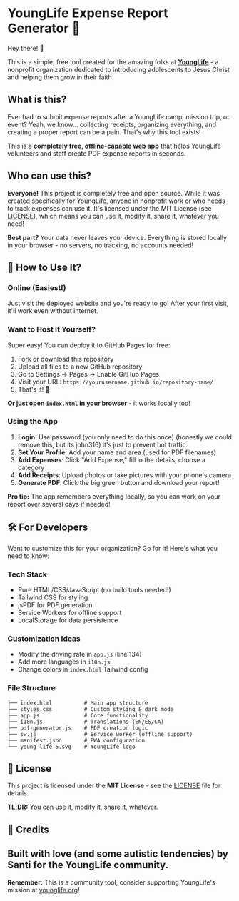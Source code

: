 # YoungLife Expense Report Generator 💚

Hey there! 👋

This is a simple, free tool created for the amazing folks at **[YoungLife](https://younglife.org)** - a nonprofit organization dedicated to introducing adolescents to Jesus Christ and helping them grow in their faith.

## What is this?

Ever had to submit expense reports after a YoungLife camp, mission trip, or event? Yeah, we know... collecting receipts, organizing everything, and creating a proper report can be a pain. That's why this tool exists!

This is a **completely free, offline-capable web app** that helps YoungLife volunteers and staff create PDF expense reports in seconds. 

## Who can use this?

**Everyone!** This project is completely free and open source. While it was created specifically for YoungLife, anyone in nonprofit work or who needs to track expenses can use it. It's licensed under the MIT License (see [LICENSE](LICENSE)), which means you can use it, modify it, share it, whatever you need!

**Best part?** Your data never leaves your device. Everything is stored locally in your browser - no servers, no tracking, no accounts needed!

## 🚀 How to Use It?

### Online (Easiest!)

Just visit the deployed website and you're ready to go! After your first visit, it'll work even without internet.

### Want to Host It Yourself?

Super easy! You can deploy it to GitHub Pages for free:

1. Fork or download this repository
2. Upload all files to a new GitHub repository
3. Go to Settings → Pages → Enable GitHub Pages
4. Visit your URL: `https://yourusername.github.io/repository-name/`
5. That's it! 🎉

**Or just open `index.html` in your browser** - it works locally too!

### Using the App

1. **Login**: Use password (you only need to do this once) (honestly we could remove this, but its john316) it's just to prevent bot traffic.
2. **Set Your Profile**: Add your name and area (used for PDF filenames)
3. **Add Expenses**: Click "Add Expense," fill in the details, choose a category
4. **Add Receipts**: Upload photos or take pictures with your phone's camera
5. **Generate PDF**: Click the big green button and download your report!

**Pro tip:** The app remembers everything locally, so you can work on your report over several days if needed!


## 🛠️ For Developers

Want to customize this for your organization? Go for it! Here's what you need to know:

### Tech Stack
- Pure HTML/CSS/JavaScript (no build tools needed!)
- Tailwind CSS for styling
- jsPDF for PDF generation
- Service Workers for offline support
- LocalStorage for data persistence

### Customization Ideas
- Modify the driving rate in `app.js` (line 134)
- Add more languages in `i18n.js`
- Change colors in `index.html` Tailwind config

### File Structure
```
├── index.html          # Main app structure
├── styles.css          # Custom styling & dark mode
├── app.js              # Core functionality
├── i18n.js             # Translations (EN/ES/CA)
├── pdf-generator.js    # PDF creation logic
├── sw.js               # Service worker (offline support)
├── manifest.json       # PWA configuration
└── young-life-5.svg    # YoungLife logo
```

## 📝 License

This project is licensed under the **MIT License** - see the [LICENSE](LICENSE) file for details.

**TL;DR:** You can use it, modify it, share it, whatever.

## 🙏 Credits

Built with love (and some autistic tendencies) by **Santi** for the YoungLife community.
---

**Remember:** This is a community tool, consider supporting YoungLife's mission at [younglife.org](https://younglife.org)!
